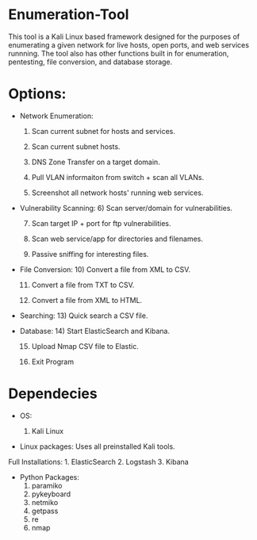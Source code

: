 # Enumeration-Tool

This tool is a Kali Linux based framework designed for the purposes of enumerating a given network for live hosts, open ports, and web services runnning. The tool also has other functions built in for enumeration, pentesting, file conversion, and database storage.

# Options:

- Network Enumeration:
  1) Scan current subnet for hosts and services.

  2) Scan current subnet hosts.

  3) DNS Zone Transfer on a target domain.

  4) Pull VLAN informaiton from switch + scan all VLANs.

  5) Screenshot all network hosts' running web services.
  
- Vulnerability Scanning:
  6) Scan server/domain for vulnerabilities.

  7) Scan target IP + port for ftp vulnerabilities.

  8) Scan web service/app for directories and filenames.

  9) Passive sniffing for interesting files.
    
- File Conversion:
  10) Convert a file from XML to CSV.

  11) Convert a file from TXT to CSV.

  12) Convert a file from XML to HTML.

- Searching:
  13) Quick search a CSV file.

- Database:
  14) Start ElasticSearch and Kibana.

  15) Upload Nmap CSV file to Elastic.

  0) Exit Program
  
# Dependecies
- OS:
    1. Kali Linux
    
 - Linux packages:
    Uses all preinstalled Kali tools.
  
Full Installations: 
    1. ElasticSearch 
    2. Logstash
    3. Kibana

 - Python Packages:
    1. paramiko
    2. pykeyboard
    2. netmiko
    3. getpass
    4. re
    5. nmap
      

